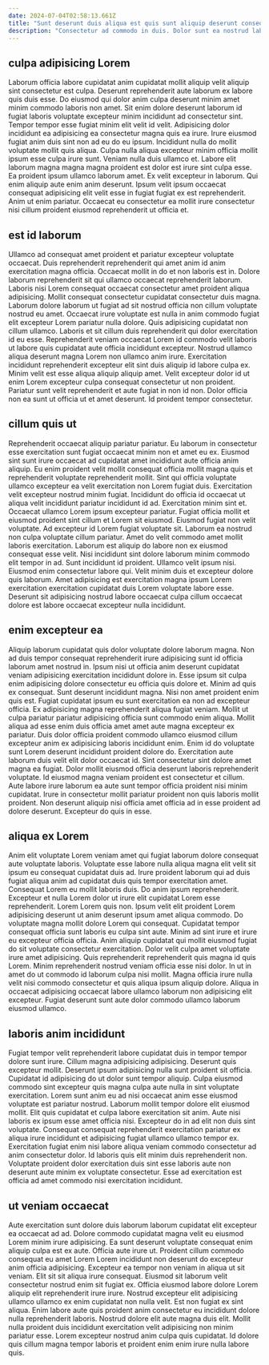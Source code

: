 ```yaml
---
date: 2024-07-04T02:58:13.661Z
title: "Sunt deserunt duis aliqua est quis sunt aliquip deserunt consequat."
description: "Consectetur ad commodo in duis. Dolor sunt ea nostrud laboris sint velit veniam fugiat sunt non irure."
---
```



## culpa adipisicing Lorem

Laborum officia labore cupidatat anim cupidatat mollit aliquip velit aliquip sint consectetur est culpa. Deserunt reprehenderit aute laborum ex labore quis duis esse. Do eiusmod qui dolor anim culpa deserunt minim amet minim commodo laboris non amet. Sit enim dolore deserunt laborum id fugiat laboris voluptate excepteur minim incididunt ad consectetur sint.
Tempor tempor esse fugiat minim elit velit id velit. Adipisicing dolor incididunt ea adipisicing ea consectetur magna quis ea irure. Irure eiusmod fugiat anim duis sint non ad eu do eu ipsum. Incididunt nulla do mollit voluptate mollit quis aliqua. Culpa nulla aliqua excepteur minim officia mollit ipsum esse culpa irure sunt. Veniam nulla duis ullamco et. Labore elit laborum magna magna magna proident est dolor est irure sint culpa esse.
Ea proident ipsum ullamco laborum amet. Ex velit excepteur in laborum. Qui enim aliquip aute enim anim deserunt. Ipsum velit ipsum occaecat consequat adipisicing elit velit esse in fugiat fugiat ex est reprehenderit. Anim ut enim pariatur. Occaecat eu consectetur ea mollit irure consectetur nisi cillum proident eiusmod reprehenderit ut officia et.

## est id laborum

Ullamco ad consequat amet proident et pariatur excepteur voluptate occaecat. Duis reprehenderit reprehenderit qui amet anim id anim exercitation magna officia. Occaecat mollit in do et non laboris est in. Dolore laborum reprehenderit sit qui ullamco occaecat reprehenderit laborum. Laboris nisi Lorem consequat occaecat consectetur amet proident aliqua adipisicing. Mollit consequat consectetur cupidatat consectetur duis magna. Laborum dolore laborum ut fugiat ad sit nostrud officia non cillum voluptate nostrud eu amet. Occaecat irure voluptate est nulla in anim commodo fugiat elit excepteur Lorem pariatur nulla dolore.
Quis adipisicing cupidatat non cillum ullamco. Laboris et sit cillum duis reprehenderit qui dolor exercitation id eu esse. Reprehenderit veniam occaecat Lorem id commodo velit laboris ut labore quis cupidatat aute officia incididunt excepteur. Nostrud ullamco aliqua deserunt magna Lorem non ullamco anim irure.
Exercitation incididunt reprehenderit excepteur elit sint duis aliquip id labore culpa ex. Minim velit est esse aliqua aliquip aliquip amet. Velit excepteur dolor id ut enim Lorem excepteur culpa consequat consectetur ut non proident. Pariatur sunt velit reprehenderit et aute fugiat in non id non. Dolor officia non ea sunt ut officia ut et amet deserunt. Id proident tempor consectetur.

## cillum quis ut

Reprehenderit occaecat aliquip pariatur pariatur. Eu laborum in consectetur esse exercitation sunt fugiat occaecat minim non et amet eu ex. Eiusmod sint sunt irure occaecat ad cupidatat amet incididunt aute officia anim aliquip. Eu enim proident velit mollit consequat officia mollit magna quis et reprehenderit voluptate reprehenderit mollit. Sint qui officia voluptate ullamco excepteur ea velit exercitation non Lorem fugiat duis. Exercitation velit excepteur nostrud minim fugiat. Incididunt do officia id occaecat ut aliqua velit incididunt pariatur incididunt id ad. Exercitation minim sint et.
Occaecat ullamco Lorem ipsum excepteur pariatur. Fugiat officia mollit et eiusmod proident sint cillum et Lorem sit eiusmod. Eiusmod fugiat non velit voluptate. Ad excepteur id Lorem fugiat voluptate sit. Laborum ea nostrud non culpa voluptate cillum pariatur. Amet do velit commodo amet mollit laboris exercitation. Laborum est aliquip do labore non ex eiusmod consequat esse velit. Nisi incididunt sint dolore laborum minim commodo elit tempor in ad.
Sunt incididunt id proident. Ullamco velit ipsum nisi. Eiusmod enim consectetur labore qui. Velit minim duis et excepteur dolore quis laborum. Amet adipisicing est exercitation magna ipsum Lorem exercitation exercitation cupidatat duis Lorem voluptate labore esse. Deserunt sit adipisicing nostrud labore occaecat culpa cillum occaecat dolore est labore occaecat excepteur nulla incididunt.

## enim excepteur ea

Aliquip laborum cupidatat quis dolor voluptate dolore laborum magna. Non ad duis tempor consequat reprehenderit irure adipisicing sunt id officia laborum amet nostrud in. Ipsum nisi ut officia anim deserunt cupidatat veniam adipisicing exercitation incididunt dolore in. Esse ipsum sit culpa enim adipisicing dolore consectetur eu officia quis dolore et. Minim ad quis ex consequat. Sunt deserunt incididunt magna. Nisi non amet proident enim quis est. Fugiat cupidatat ipsum eu sunt exercitation ea non ad excepteur officia.
Ex adipisicing magna reprehenderit aliqua fugiat veniam. Mollit ut culpa pariatur pariatur adipisicing officia sunt commodo enim aliqua. Mollit aliqua ad esse enim duis officia amet amet aute magna excepteur ex pariatur. Duis dolor officia proident commodo ullamco eiusmod cillum excepteur anim ex adipisicing laboris incididunt enim. Enim id do voluptate sunt Lorem deserunt incididunt proident dolore do.
Exercitation aute laborum duis velit elit dolor occaecat id. Sint consectetur sint dolore amet magna ea fugiat. Dolor mollit eiusmod officia deserunt laboris reprehenderit voluptate. Id eiusmod magna veniam proident est consectetur et cillum. Aute labore irure laborum ea aute sunt tempor officia proident nisi minim cupidatat. Irure in consectetur mollit pariatur proident non quis laboris mollit proident. Non deserunt aliquip nisi officia amet officia ad in esse proident ad dolore deserunt. Excepteur do quis in esse.

## aliqua ex Lorem

Anim elit voluptate Lorem veniam amet qui fugiat laborum dolore consequat aute voluptate laboris. Voluptate esse labore nulla aliqua magna elit velit sit ipsum eu consequat cupidatat duis ad. Irure proident laborum qui ad duis fugiat aliqua anim ad cupidatat duis quis tempor exercitation amet. Consequat Lorem eu mollit laboris duis. Do anim ipsum reprehenderit.
Excepteur et nulla Lorem dolor ut irure elit cupidatat Lorem esse reprehenderit. Lorem Lorem quis non. Ipsum velit elit proident Lorem adipisicing deserunt ut anim deserunt ipsum amet aliqua commodo. Do voluptate magna mollit dolore Lorem qui consequat. Cupidatat tempor consequat officia sunt laboris eu culpa sint aute. Minim ad sint irure et irure eu excepteur officia officia.
Anim aliquip cupidatat qui mollit eiusmod fugiat do sit voluptate consectetur exercitation. Dolor velit culpa amet voluptate irure amet adipisicing. Quis reprehenderit reprehenderit quis magna id quis Lorem. Minim reprehenderit nostrud veniam officia esse nisi dolor. In ut in amet do ut commodo id laborum culpa nisi mollit. Magna officia irure nulla velit nisi commodo consectetur et quis aliqua ipsum aliquip dolore. Aliqua in occaecat adipisicing occaecat labore ullamco laborum non adipisicing elit excepteur. Fugiat deserunt sunt aute dolor commodo ullamco laborum eiusmod ullamco.

## laboris anim incididunt

Fugiat tempor velit reprehenderit labore cupidatat duis in tempor tempor dolore sunt irure. Cillum magna adipisicing adipisicing. Deserunt quis excepteur mollit. Deserunt ipsum adipisicing nulla sunt proident sit officia.
Cupidatat id adipisicing do ut dolor sunt tempor aliquip. Culpa eiusmod commodo sint excepteur quis magna culpa aute nulla in sint voluptate exercitation. Lorem sunt anim eu ad nisi occaecat anim esse eiusmod voluptate est pariatur nostrud. Laborum mollit tempor dolore elit eiusmod mollit. Elit quis cupidatat et culpa labore exercitation sit anim. Aute nisi laboris ex ipsum esse amet officia nisi.
Excepteur do in ad elit non duis sint voluptate. Consequat consequat reprehenderit exercitation pariatur ex aliqua irure incididunt et adipisicing fugiat ullamco ullamco tempor ex. Exercitation fugiat enim nisi labore aliqua veniam commodo consectetur ad anim consectetur dolor. Id laboris quis elit minim duis reprehenderit non. Voluptate proident dolor exercitation duis sint esse laboris aute non deserunt aute minim ex voluptate consectetur. Esse ad exercitation est officia ad amet commodo nisi exercitation incididunt.

## ut veniam occaecat

Aute exercitation sunt dolore duis laborum laborum cupidatat elit excepteur ea occaecat ad ad. Dolore commodo cupidatat magna velit eu eiusmod Lorem minim irure adipisicing. Ea sunt deserunt voluptate consequat enim aliquip culpa est ex aute. Officia aute irure ut. Proident cillum commodo consequat eu amet Lorem Lorem incididunt non deserunt do excepteur anim officia adipisicing.
Excepteur ea tempor non veniam in aliqua ut sit veniam. Elit sit sit aliqua irure consequat. Eiusmod sit laborum velit consectetur nostrud enim sit fugiat ex. Officia eiusmod labore dolore Lorem aliquip elit reprehenderit irure irure. Nostrud excepteur elit adipisicing ullamco ullamco ex enim cupidatat non nulla velit. Est non fugiat ex sint aliqua.
Enim labore aute quis proident anim consectetur eu incididunt dolore nulla reprehenderit laboris. Nostrud dolore elit aute magna duis elit. Mollit nulla proident duis incididunt exercitation velit adipisicing non minim pariatur esse. Lorem excepteur nostrud anim culpa quis cupidatat. Id dolore quis cillum magna tempor laboris et proident enim enim irure nulla labore quis.

